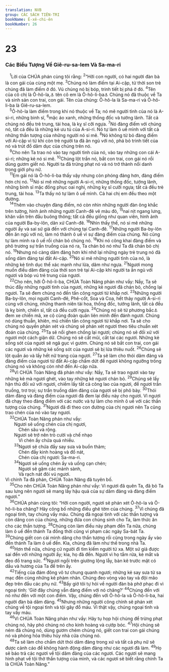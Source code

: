 ```yaml
---
translation: NVB
group: CÁC SÁCH TIÊN-TRI
bookName: Ê-xê-chi-ên 
bookNumber: 26
---
```


<div class="title"><h1>23</h1><h3>Các Biểu Tượng Về Giê-ru-sa-lem Và Sa-ma-ri </h3></div>
<span class="verse exe_23_1"> <sup>1</sup>Lời của CHÚA phán cùng tôi rằng: </span>
<span class="verse exe_23_2"><sup>2</sup>“Hỡi con người, có hai người đàn bà là con gái của cùng một mẹ. </span>
<span class="verse exe_23_3"><sup>3</sup>Chúng nó làm điếm tại Ai-cập, từ thời son trẻ chúng đã làm điếm ở đó. Vú chúng nó bị bóp, trinh tiết bị phá ở đó. </span>
<span class="verse exe_23_4"><sup>4</sup>Tên của cô chị là Ô-hô-la,<a data-toggle="tooltip" data-placement="bottom" title="Nghĩa là ‘trại’">⚓</a> tên cô em là Ô-hô-li-ba<a data-toggle="tooltip" data-placement="bottom" title="Nghĩa là ‘trại của ta ở nơi nó’">⚓</a> Chúng nó đã thuộc về Ta và sinh sản con trai, con gái. Tên của chúng: Ô-hô-la là Sa-ma-ri và Ô-hô-li-ba là Giê-ru-sa-lem. <br/></span>
<span class="verse exe_23_5"> <sup>5</sup>Ô-hô-la làm điếm trong khi nó thuộc về Ta; nó mê người tình của nó là A-si-ri, những binh sĩ, </span>
<span class="verse exe_23_6"><sup>6</sup>mặc áo xanh, những thống đốc và tướng lãnh. Tất cả chúng nó đều trẻ trung, tài hoa, là kỵ sĩ cỡi ngựa. </span>
<span class="verse exe_23_7"><sup>7</sup>Nó đàng điếm với chúng nó, tất cả đều là những kẻ ưu tú của A-si-ri. Nó tự làm ô uế mình với tất cả những thần tượng của những người nó si mê. </span>
<span class="verse exe_23_8"><sup>8</sup>Nó không từ bỏ đàng điếm với Ai-cập vì từ khi còn trẻ người ta đã ăn ngủ với nó, phá bỏ trinh tiết của nó và trút đổ dâm dục của chúng trên nó. <br/></span>
<span class="verse exe_23_9"> <sup>9</sup>Cho nên Ta trao nó vào tay người tình của nó, vào tay những con cái A-si-ri; những kẻ nó si mê. </span>
<span class="verse exe_23_10"><sup>10</sup>Chúng lột trần nó, bắt con trai, con gái nó rồi dùng gươm giết nó. Người ta đã trừng phạt nó và nó trở thành nổi danh trong giới phụ nữ. <br/></span>
<span class="verse exe_23_11"> <sup>11</sup>Em gái nó là Ô-hô-li-ba thấy vậy nhưng còn phóng đảng hơn, đàng điếm hơn chị nó. </span>
<span class="verse exe_23_12"><sup>12</sup>Nó si mê những người A-si-ri, những thống đốc, tướng lãnh, những binh sĩ mặc đồng phục oai nghi, những kỵ sĩ cưỡi ngựa; tất cả đều trẻ trung, tài hoa. </span>
<span class="verse exe_23_13"><sup>13</sup>Ta thấy nó tự làm ô uế mình. Cả hai chị em đều theo một đường. <br/></span>
<span class="verse exe_23_14"> <sup>14</sup>Thêm vào chuyện đàng điếm, nó còn nhìn những người đàn ông khắc trên tường, hình ảnh những người Canh-đê vẽ màu đỏ, </span>
<span class="verse exe_23_15"><sup>15</sup>nai nịt ngang lưng, khăn vấn trên đầu buông thõng; tất cả đều giống như quan viên, hình ảnh của người Ba-by-lôn, dân xứ Canh-đê. </span>
<span class="verse exe_23_16"><sup>16</sup>Nhìn thấy thế, nó si mê những người ấy và sai sứ giả đến với chúng tại Canh-đê. </span>
<span class="verse exe_23_17"><sup>17</sup>Những người Ba-by-lôn đến ăn ngủ với nó, làm nó thành ô uế vì sự đàng điếm của chúng. Nó cũng tự làm mình ra ô uế rồi chán bỏ chúng nó. </span>
<span class="verse exe_23_18"><sup>18</sup>Khi nó công khai đàng điếm và phô trương sự trần truồng của nó ra, Ta chán bỏ nó như Ta đã chán bỏ chị nó. </span>
<span class="verse exe_23_19"><sup>19</sup>Nhưng nó càng dâm đảng hơn khi nhớ lại những ngày trẻ trung nó đã sống dâm đảng tại đất Ai-cập. </span>
<span class="verse exe_23_20"><sup>20</sup>Nó si mê những người tình của nó, là những kẻ tình dục thể xác mạnh như lừa, dâm như ngựa. </span>
<span class="verse exe_23_21"><sup>21</sup>Ngươi mong muốn điều dâm đảng của thời son trẻ tại Ai-cập khi người ta ăn ngủ với ngươi và bóp vú trẻ trung của ngươi. <br/></span>
<span class="verse exe_23_22"> <sup>22</sup>Cho nên, hỡi Ô-hô-li-ba, CHÚA Toàn Năng phán như vầy: Nầy, Ta sẽ thúc đẩy những người tình của ngươi, những kẻ ngươi đã chán bỏ, chống lại ngươi. Ta sẽ đem chúng nó đến tấn công ngươi từ khắp nơi. </span>
<span class="verse exe_23_23"><sup>23</sup>Những người Ba-by-lôn, mọi người Canh-đê, Phê-cốt, Soa và Coa, hết thảy người A-si-ri cùng với chúng, những thanh niên tài hoa, thống đốc, tướng lãnh, tất cả đều là kỵ binh, chiến sĩ, tất cả đều cưỡi ngựa. </span>
<span class="verse exe_23_24"><sup>24</sup>Chúng nó sẽ từ phương bắc<a data-toggle="tooltip" data-placement="bottom" title="Dịch theo LXX, nt: không rõ nghĩa">⚓</a> đem xe chiến mã, xe cộ cùng đoàn quân liên minh đến đánh ngươi. Chúng nó dùng thuẫn, khiên, mũ chiến tấn công ngươi từ khắp nơi. Ta sẽ cho chúng nó quyền phán xét và chúng sẽ phán xét ngươi theo tiêu chuẩn xét đoán của chúng. </span>
<span class="verse exe_23_25"><sup>25</sup>Ta sẽ nổi ghen chống lại ngươi; chúng nó sẽ đối xử với ngươi một cách giận dữ. Chúng nó sẽ cắt mũi, cắt tai các ngươi. Những kẻ sống sót của ngươi sẽ ngã gục vì gươm. Chúng nó sẽ bắt con trai, con gái các ngươi và những kẻ sống sót của ngươi sẽ bị lửa thiêu nuốt. </span>
<span class="verse exe_23_26"><sup>26</sup>Chúng sẽ lột quần áo và lấy hết nữ trang của ngươi. </span>
<span class="verse exe_23_27"><sup>27</sup>Ta sẽ làm cho thói dâm đảng và đàng điếm của ngươi từ đất Ai-cập chấm dứt để ngươi không ngưỡng trông chúng nó và không còn nhớ đến Ai-cập nữa. <br/></span>
<span class="verse exe_23_28"> <sup>28</sup>Vì CHÚA Toàn Năng đã phán như vầy: Nầy, Ta sẽ trao ngươi vào tay những kẻ mà ngươi ghét, vào tay những kẻ ngươi chán bỏ. </span>
<span class="verse exe_23_29"><sup>29</sup>Chúng sẽ lấy hận thù đối xử với ngươi, chiếm lấy tất cả công lao của ngươi, để ngươi trần truồng, trơ trọi; sự trần truồng dâm đảng của ngươi sẽ bị phô bày. </span>
<span class="verse exe_23_30"><sup>30</sup>Thói dâm đảng và đàng điếm của ngươi đã đem lại điều này cho ngươi. Vì ngươi đã chạy theo đàng điếm với các nước và tự làm cho mình ô uế với các thần tượng của chúng. </span>
<span class="verse exe_23_31"><sup>31</sup>Ngươi đã đi theo con đường của chị ngươi nên Ta cũng trao chén của nó vào tay ngươi. <br/></span>
<span class="verse exe_23_32"> <sup>32</sup>CHÚA Toàn Năng phán như vầy: <br/>  Ngươi sẽ uống chén của chị ngươi, <br/>   Chén sâu và rộng. <br/>  Ngươi sẽ trở nên trò cười và chế nhạo <br/>   Vì chén ấy chứa quá nhiều. <br/></span>
<span class="verse exe_23_33">  <sup>33</sup>Ngươi sẽ chứa đầy say sưa và buồn thảm; <br/>   Chén đầy kinh hoàng và đổ nát, <br/>   Chén của chị ngươi: Sa-ma-ri. <br/></span>
<span class="verse exe_23_34">  <sup>34</sup>Ngươi sẽ uống chén ấy và uống cạn chén; <br/>   Ngươi sẽ gặm các mảnh sành, <br/>   Và rạch nát đôi vú ngươi. <br/>Vì chính Ta đã phán, CHÚA Toàn Năng đã tuyên bố. <br/></span>
<span class="verse exe_23_35"> <sup>35</sup>Cho nên CHÚA Toàn Năng phán như vầy: Vì ngươi đã quên Ta, đã bỏ Ta sau lưng nên ngươi sẽ mang lấy hậu quả của sự dâm đảng và đàng điếm ngươi.” <br/></span>
<span class="verse exe_23_36"> <sup>36</sup>CHÚA phán cùng tôi: “Hỡi con người, ngươi sẽ phán xét Ô-hô-la và Ô-hô-li-ba chăng? Hãy công bố những điều ghê tởm của chúng. </span>
<span class="verse exe_23_37"><sup>37</sup>Vì chúng đã ngoại tình, tay chúng vấy máu. Chúng đã ngoại tình với các thần tượng và còn dâng con của chúng, những đứa con chúng sinh cho Ta, làm thức ăn cho các thần tượng. </span>
<span class="verse exe_23_38"><sup>38</sup>Chúng còn làm điều này phạm đến Ta nữa, chúng làm ô uế đền thánh Ta đồng thời cũng vi phạm các ngày Sa-bát Ta. </span>
<span class="verse exe_23_39"><sup>39</sup>Chúng giết con cái mình dâng cho thần tượng rồi cũng trong ngày ấy vào đền thánh Ta làm ô uế đền. Kìa, chúng đã làm như thế trong nhà Ta. <br/></span>
<span class="verse exe_23_40"> <sup>40</sup>Hơn thế nữa, chúng cử người đi tìm kiếm người từ xa. Một sứ giả được sai đến với những người ấy; kìa, họ đã đến. Ngươi vì họ tắm rửa, kẻ mắt và đeo đồ trang sức. </span>
<span class="verse exe_23_41"><sup>41</sup>Ngươi ngồi trên giường lộng lẫy, bàn kê trước mặt có dầu và hương của Ta để trên ấy. <br/></span>
<span class="verse exe_23_42"> <sup>42</sup>Tiếng của đám đông vô tư chung quanh ngươi; những kẻ say sưa từ sa mạc đến cùng những kẻ phàm nhân. Chúng đeo vòng vào tay và đội mão đẹp trên đầu các phụ nữ. </span>
<span class="verse exe_23_43"><sup>43</sup>Bấy giờ tôi tự hỏi về người đàn bà phờ phạc đi vì ngoại tình: ‘Giờ đây chúng vẫn đàng điếm với nó chăng?’ </span>
<span class="verse exe_23_44"><sup>44</sup>Chúng đến với nó như đến với một con điếm. Vậy, chúng đến với Ô-hô-la và Ô-hô-li-ba, hai người đàn bà dâm đảng. </span>
<span class="verse exe_23_45"><sup>45</sup>Nhưng những người công chính sẽ phán xét chúng về tội ngoại tình và tội gây đổ máu. Vì thật vậy, chúng ngoại tình và tay vấy máu. <br/></span>
<span class="verse exe_23_46"> <sup>46</sup>Vì CHÚA Toàn Năng phán như vầy: Hãy tụ họp hội chúng để trừng phạt chúng nó, hãy phó chúng nó cho kinh hoàng và cướp bóc. </span>
<span class="verse exe_23_47"><sup>47</sup>Hội chúng sẽ ném đá chúng nó, dùng gươm chém chúng nó, giết con trai con gái chúng nó và phóng hỏa thiêu hủy nhà cửa chúng nó. <br/></span>
<span class="verse exe_23_48"> <sup>48</sup>Ta sẽ làm cho chấm dứt thói dâm đảng trong xứ và tất cả phụ nữ sẽ được cảnh cáo để không hành động dâm đảng như các ngươi đã làm. </span>
<span class="verse exe_23_49"><sup>49</sup>Họ sẽ báo trả các ngươi về tội dâm đảng của các ngươi. Các ngươi sẽ mang hình phạt về tội thờ thần tượng của mình, và các ngươi sẽ biết rằng chính Ta là CHÚA Toàn Năng.” <br/></span>
